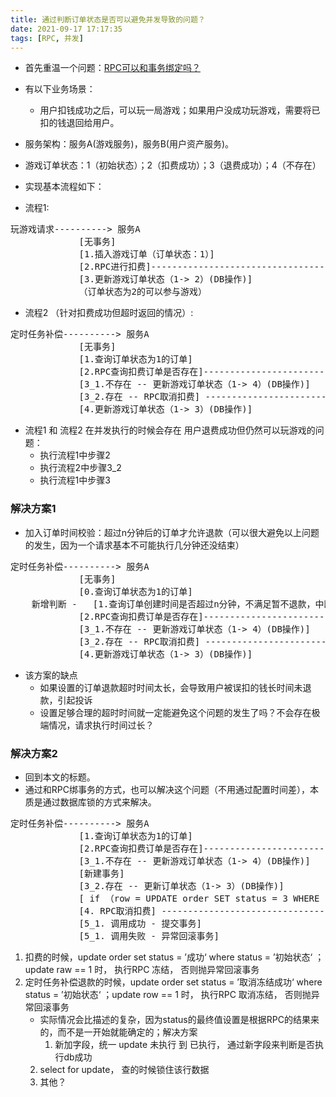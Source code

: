 ```yaml
---
title: 通过判断订单状态是否可以避免并发导致的问题？
date: 2021-09-17 17:17:35
tags: [RPC, 并发]
---
```


+ 首先重温一个问题：[RPC可以和事务绑定吗？](https://kingson4wu.github.io/2020/07/05/20200705-RPC%E5%8F%AF%E4%BB%A5%E5%92%8C%E4%BA%8B%E5%8A%A1%E7%BB%91%E5%AE%9A%E5%90%97/)

+ 有以下业务场景：
	- 用户扣钱成功之后，可以玩一局游戏；如果用户没成功玩游戏，需要将已扣的钱退回给用户。

+ 服务架构：服务A(游戏服务)，服务B(用户资产服务)。
+ 游戏订单状态：1（初始状态）；2（扣费成功）；3（退费成功）；4（不存在）

+ 实现基本流程如下：

+ 流程1:
<pre>
玩游戏请求----------> 服务A
             [无事务] 
             [1.插入游戏订单（订单状态：1）]
             [2.RPC进行扣费]------------------------------------------------>服务B
             [3.更新游戏订单状态（1-> 2）(DB操作)] 
             （订单状态为2的可以参与游戏）
</pre>

+ 流程2 （针对扣费成功但超时返回的情况）:
<pre>
定时任务补偿----------> 服务A
             [无事务] 
             [1.查询订单状态为1的订单]
             [2.RPC查询扣费订单是否存在]------------------------------->服务B
             [3_1.不存在 -- 更新游戏订单状态（1-> 4）(DB操作)] 
             [3_2.存在 -- RPC取消扣费] ---------------------------------------->服务B
             [4.更新游戏订单状态（1-> 3）(DB操作)]
</pre>

+ 流程1 和 流程2 在并发执行的时候会存在 用户退费成功但仍然可以玩游戏的问题：
	- 执行流程1中步骤2
	- 执行流程2中步骤3_2
	- 执行流程1中步骤3

### 解决方案1
+ 加入订单时间校验：超过n分钟后的订单才允许退款（可以很大避免以上问题的发生，因为一个请求基本不可能执行几分钟还没结束）

<pre>
定时任务补偿----------> 服务A
             [无事务] 
             [0.查询订单状态为1的订单]
    新增判断 -   [1.查询订单创建时间是否超过n分钟，不满足暂不退款，中断执行] 
             [2.RPC查询扣费订单是否存在]------------------------------->服务B
             [3_1.不存在 -- 更新游戏订单状态（1-> 4）(DB操作)] 
             [3_2.存在 -- RPC取消扣费] ---------------------------------------->服务B
             [4.更新游戏订单状态（1-> 3）(DB操作)]
</pre>

+ 该方案的缺点
	- 如果设置的订单退款超时时间太长，会导致用户被误扣的钱长时间未退款，引起投诉
	- 设置足够合理的超时时间就一定能避免这个问题的发生了吗？不会存在极端情况，请求执行时间过长？

### 解决方案2
+ 回到本文的标题。
+ 通过和RPC绑事务的方式，也可以解决这个问题（不用通过配置时间差），本质是通过数据库锁的方式来解决。

<pre>
定时任务补偿----------> 服务A
             [1.查询订单状态为1的订单]
             [2.RPC查询扣费订单是否存在]------------------------------->服务B
             [3_1.不存在 -- 更新游戏订单状态（1-> 4）(DB操作)] 
             [新建事务] 
             [3_2.存在 -- 更新订单状态（1-> 3）(DB操作)]
             [ if （row = UPDATE order SET status = 3 WHERE status = 1) > 0 ]
             [4. RPC取消扣费] ---------------------------------------->服务B
             [5_1. 调用成功 - 提交事务]
             [5_1. 调用失败 - 异常回滚事务]
</pre>

1. 扣费的时候，update order set status = ’成功‘ where status = ’初始状态‘ ；update raw == 1 时， 执行RPC 冻结， 否则抛异常回滚事务
2. 定时任务补偿退款的时候，update order set status = ’取消冻结成功‘ where status = ’初始状态‘ ；update row == 1 时， 执行RPC 取消冻结， 否则抛异常回滚事务
	- 实际情况会比描述的复杂，因为status的最终值设置是根据RPC的结果来的，而不是一开始就能确定的；解决方案
		1. 新加字段，统一 update 未执行 到 已执行， 通过新字段来判断是否执行db成功
    2. select for update， 查的时候锁住该行数据
    3. 其他？